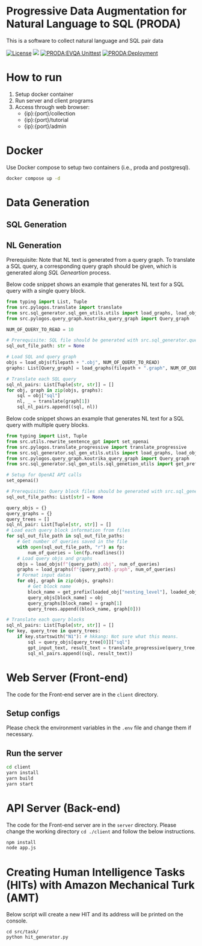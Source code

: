 # Progressive Data Augmentation for Natural Language to SQL (PRODA)

This is a software to collect natural language and SQL pair data

[![License](https://img.shields.io/badge/License-Apache%202.0-blue.svg)](https://opensource.org/licenses/Apache-2.0)
[<img src="https://img.shields.io/badge/dockerHub-image-important.svg?logo=Docker">](https://hub.docker.com/repository/docker/hyukkyukang/proda)
[![PRODA:EVQA Unittest](https://github.com/hyukkyukang/proda/actions/workflows/test_EVQA.yml/badge.svg)](https://github.com/hyukkyukang/PRODA/actions/workflows/test_EVQA.yml)
[![PRODA:Deployment](https://github.com/hyukkyukang/proda/actions/workflows/deployment_main.yml/badge.svg)](https://github.com/hyukkyukang/PRODA/actions/workflows/deployment_main.yml)

# How to run

1. Setup docker container
2. Run server and client programs
3. Access through web browser:
    - {ip}:{port}/collection
    - {ip}:{port}/tutorial
    - {ip}:{port}/admin

# Docker

Use Docker compose to setup two containers (i.e., proda and postgresql).

```bash
docker compose up -d
```


# Data Generation

## SQL Generation

<!-- TODO: Need to add description for SQL generation -->

## NL Generation

Prerequisite: Note that NL text is generated from a query graph. To translate a SQL query, a corresponding query graph should be given, which is generated along _SQL Geneartion_ process.

Below code snippet shows an example that generates NL text for a SQL query with a single query block.

```python
from typing import List, Tuple
from src.pylogos.translate import translate
from src.sql_generator.sql_gen_utils.utils import load_graphs, load_objs
from src.pylogos.query_graph.koutrika_query_graph import Query_graph

NUM_OF_QUERY_TO_READ = 10

# Prerequisite: SQL file should be generated with src.sql_generator.query_generator_v2.py
sql_out_file_path: str = None

# Load SQL and query graph
objs = load_objs(filepath + ".obj", NUM_OF_QUERY_TO_READ)
graphs: List[Query_graph] = load_graphs(filepath + ".graph", NUM_OF_QUERY_TO_READ)

# Translate each SQL query
sql_nl_pairs: List[Tuple[str, str]] = []
for obj, graph in zip(objs, graphs):
    sql = obj["sql"]
    nl, _ = translate(graph[1])
    sql_nl_pairs.append((sql, nl))
```

Below code snippet shows an example that generates NL text for a SQL query with multiple query blocks.

```python
from typing import List, Tuple
from src.utils.rewrite_sentence_gpt import set_openai
from src.pylogos.translate_progressive import translate_progressive
from src.sql_generator.sql_gen_utils.utils import load_graphs, load_objs
from src.pylogos.query_graph.koutrika_query_graph import Query_graph
from src.sql_generator.sql_gen_utils.sql_genetion_utils import get_prefix

# Setup for OpenAI API calls
set_openai()

# Prerequisite: Query block files should be generated with src.sql_generator.query_generator_v2.py
sql_out_file_paths: List[str] = None

query_objs = {}
query_graphs = {}
query_trees = []
sql_nl_pair: List[Tuple[str, str]] = []
# Load each query block information from files
for sql_out_file_path in sql_out_file_paths:
    # Get number of queries saved in the file
    with open(sql_out_file_path, "r") as fp:
        num_of_queries = len(fp.readlines())
    # Load query objs and graphs
    objs = load_objs(f"{query_path}.obj", num_of_queries)
    graphs = load_graphs(f"{query_path}.graph", num_of_queries)
    # Format input datas
    for obj, graph in zip(objs, graphs):
        # Get block name
        block_name = get_prefix(loaded_obj["nesting_level"], loaded_obj["unique_alias"])[:-1]
        query_objs[block_name] = obj
        query_graphs[block_name] = graph[1]
        query_trees.append((block_name, graph[0]))

# Translate each query blocks
sql_nl_pairs: List[Tuple[str, str]] = []
for key, query_tree in query_trees:
    if key.startswith("N1"): # hkkang: Not sure what this means.
        sql = query_objs[query_tree[0]]["sql"]
        gpt_input_text, result_text = translate_progressive(query_tree, key, query_objs, query_graphs)
        sql_nl_pairs.append((sql, result_text))
```

# Web Server (Front-end)

The code for the Front-end server are in the `client` directory.

## Setup configs

Please check the environment variables in the `.env` file and change them if necessary.

## Run the server
```bash
cd client
yarn install
yarn build
yarn start
```

# API Server (Back-end)

The code for the Front-end server are in the `server` directory.
Please change the working directory `cd ./client` and follow the below instructions.

```bash
npm install
node app.js
```

# Creating Human Intelligence Tasks (HITs) with Amazon Mechanical Turk (AMT)

Below script will create a new HIT and its address will be printed on the console.

```
cd src/task/
python hit_generator.py
```
